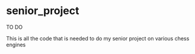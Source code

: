 # senior_project
 
TO DO

This is all the code that is needed to do my senior project on various chess engines 
